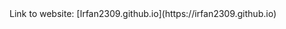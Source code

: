 <div align = "center">
  Link to website: [Irfan2309.github.io](https://irfan2309.github.io)
</div>
  
  
